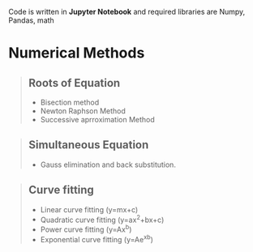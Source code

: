 Code is written in **Jupyter Notebook** and required libraries are Numpy, Pandas, math
# Numerical Methods
>
> ## Roots of Equation
> - Bisection method
> - Newton Raphson Method
> - Successive aprroximation Method

> ## Simultaneous Equation
> - Gauss elimination and back substitution.

> ## Curve fitting
> - Linear curve fitting (y=mx+c)
> - Quadratic curve fitting (y=ax<sup>2</sup>+bx+c)
> - Power curve fitting (y=Ax<sup>b</sup>)
> - Exponential curve fitting (y=Ae<sup>xb</sup>)
